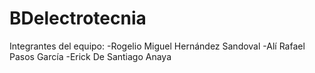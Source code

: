 # BDelectrotecnia
 Integrantes del equipo:
 -Rogelio Miguel Hernández Sandoval
 -Alí Rafael Pasos García
 -Erick De Santiago Anaya
 
 
 
 
    
